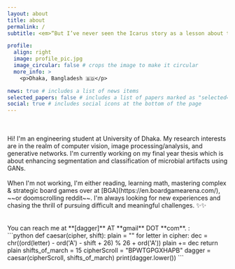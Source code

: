 ```yaml
---
layout: about
title: about
permalink: /
subtitle: <em>“But I’ve never seen the Icarus story as a lesson about the limitations of humans. I see it as a lesson about the limitations of wax as an adhesive.”</em>

profile:
  align: right
  image: profile_pic.jpg
  image_circular: false # crops the image to make it circular
  more_info: >
    <p>Dhaka, Bangladesh 🇧🇩</p>

news: true # includes a list of news items
selected_papers: false # includes a list of papers marked as "selected={true}"
social: true # includes social icons at the bottom of the page
---
```

<br>
<br>
Hi! I'm an engineering student at University of Dhaka. My research interests are in the realm of computer vision, image processing/analysis, and generative networks. I'm currently working on my final year thesis which is about enhancing segmentation and classification of microbial artifacts using GANs.
<br>
<br>
When I'm not working, I'm either reading, learning math, mastering complex & strategic board games over at [BGA](https://en.boardgamearena.com/), ~~or doomscrolling reddit~~. I'm always looking for new experiences and chasing the thrill of pursuing difficult and meaningful challenges. ✨✨
<br>
<br>
<br>
You can reach me at **[dagger]** AT **gmail** DOT **com**. :
<br>
```python
def caesar(cipher, shift):
    plain = ""
    for letter in cipher:
        dec = chr((ord(letter) - ord('A') - shift + 26) % 26 + ord('A'))
        plain += dec
    return plain
shifts_of_march = 15
cipherScroll = "BPWTGPGXHAPB"
dagger = caesar(cipherScroll, shifts_of_march)
print(dagger.lower())
```


